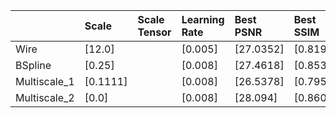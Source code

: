 |              | Scale    | Scale Tensor   | Learning Rate   | Best PSNR   | Best SSIM   |
|:-------------|:---------|:---------------|:----------------|:------------|:------------|
| Wire         | [12.0]   |                | [0.005]         | [27.0352]   | [0.8198]    |
| BSpline      | [0.25]   |                | [0.008]         | [27.4618]   | [0.8531]    |
| Multiscale_1 | [0.1111] |                | [0.008]         | [26.5378]   | [0.7954]    |
| Multiscale_2 | [0.0]    |                | [0.008]         | [28.094]    | [0.8608]    |